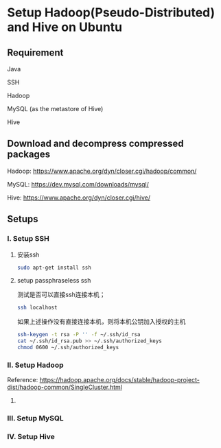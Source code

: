 # Setup Hadoop(Pseudo-Distributed) and Hive on Ubuntu

## Requirement 

Java

SSH

Hadoop

MySQL (as the metastore of Hive) 

Hive

## Download and decompress compressed packages

Hadoop: https://www.apache.org/dyn/closer.cgi/hadoop/common/

MySQL: https://dev.mysql.com/downloads/mysql/

Hive: https://www.apache.org/dyn/closer.cgi/hive/

## Setups

### I. Setup SSH

1. 安装ssh

   ```bash
   sudo apt-get install ssh
   ```

2. setup passphraseless ssh

   测试是否可以直接ssh连接本机；

   ```bash
   ssh localhost
   ```

   如果上述操作没有直接连接本机，则将本机公钥加入授权的主机

   ```bash
   ssh-keygen -t rsa -P '' -f ~/.ssh/id_rsa
   cat ~/.ssh/id_rsa.pub >> ~/.ssh/authorized_keys
   chmod 0600 ~/.ssh/authorized_keys
   ```

### II. Setup Hadoop

Reference: https://hadoop.apache.org/docs/stable/hadoop-project-dist/hadoop-common/SingleCluster.html

1. 

### III. Setup MySQL

### IV. Setup Hive



 















